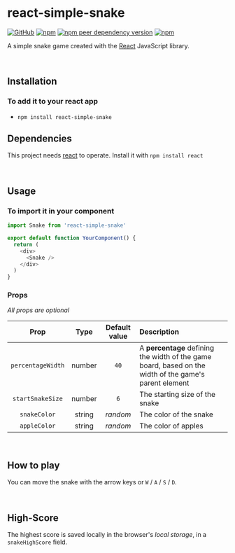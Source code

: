 # react-simple-snake

[![GitHub](https://img.shields.io/github/license/MaelDrapier/react-simple-snake)](https://github.com/MaelDrapier/react-simple-snake/blob/master/LICENSE)
[![npm](https://img.shields.io/npm/v/react-simple-snake?color=blue)](https://www.npmjs.com/package/react-simple-snake)
[![npm peer dependency version](https://img.shields.io/npm/dependency-version/react-simple-snake/peer/react?color=cyan)](https://www.npmjs.com/package/react)
[![npm](https://img.shields.io/npm/dm/react-simple-snake)](https://www.npmjs.com/package/react-simple-snake)

A simple snake game created with the [React](https://reactjs.org) JavaScript library.

<br/>

## Installation

### To add it to your react app

- `npm install react-simple-snake`

## Dependencies

This project needs [react](https://www.npmjs.com/package/react) to operate. Install it with `npm install react`

<br/>

## Usage

### To import it in your component

```javascript
import Snake from 'react-simple-snake'

export default function YourComponent() {
  return (
    <div>
      <Snake />
    </div>
  )
}
```

### Props

_All props are optional_

|       Prop        |  Type  | Default value | Description                                                                                            |
| :---------------: | :----: | :-----------: | :----------------------------------------------------------------------------------------------------- |
| `percentageWidth` | number |     `40`      | A **percentage** defining the width of the game board, based on the width of the game's parent element |
| `startSnakeSize`  | number |      `6`      | The starting size of the snake                                                                         |
|   `snakeColor`    | string |   _random_    | The color of the snake                                                                                 |
|   `appleColor`    | string |   _random_    | The color of apples                                                                                    |

<br/>

## How to play

You can move the snake with the arrow keys or `W` / `A` / `S` / `D`.

<br/>

## High-Score

The highest score is saved locally in the browser's _local storage_, in a `snakeHighScore` field.
